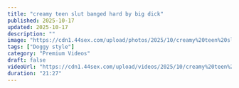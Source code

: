 ```yaml
---
title: "creamy teen slut banged hard by big dick"
published: 2025-10-17
updated: 2025-10-17
description: ""
image: "https://cdn1.44sex.com/upload/photos/2025/10/creamy%20teen%20slut%20banged%20hard%20by%20big%20dick%200AYsY%20%5B44sex.com%5D.jpg"
tags: ["Doggy style"]
category: "Premium Videos"
draft: false
videoUrl: "https://cdn1.44sex.com/upload/videos/2025/10/creamy%20teen%20slut%20banged%20hard%20by%20big%20dick%200AYsY%20%5B44sex.com%5D.mp4"
duration: "21:27"
---
```


